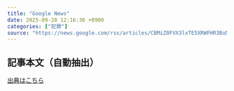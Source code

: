 ```yaml
---
title: "Google News"
date: 2025-09-28 12:16:36 +0900
categories: ["犯罪"]
source: "https://news.google.com/rss/articles/CBMiZ0FVX3lxTE5XRWFHR3BuNTJzdmJ0Yng1aE9DS1RFVk1RR3hQVHZuc2d0RWlZRlVvcXpvRTRhOHZONkMtcGVENGNITW0wczNjY3BCNjFhNEhVY29FX2U5WTZDT3BqeDduejE5WWVkMjA?oc=5"
---
```


## 記事本文（自動抽出）
<body class="y0K44d EA71Tc" id="readabilityBody"></body>

[出典はこちら](https://news.google.com/rss/articles/CBMiZ0FVX3lxTE5XRWFHR3BuNTJzdmJ0Yng1aE9DS1RFVk1RR3hQVHZuc2d0RWlZRlVvcXpvRTRhOHZONkMtcGVENGNITW0wczNjY3BCNjFhNEhVY29FX2U5WTZDT3BqeDduejE5WWVkMjA?oc=5)
